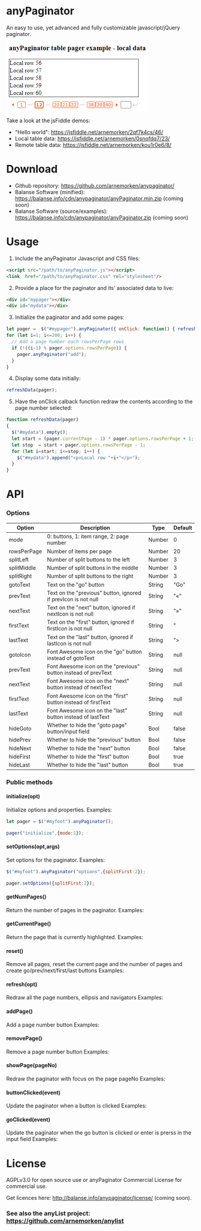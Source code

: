 # anyPaginator
An easy to use, yet advanced and fully customizable javascript/jQuery paginator. 

<img src="examples/anyPaginator1.png"><br/>

Take a look at the jsFiddle demos:

* "Hello world":     https://jsfiddle.net/arnemorken/2qf7k4cs/46/
* Local table data:  https://jsfiddle.net/arnemorken/0snofdq7/23/
* Remote table data: https://jsfiddle.net/arnemorken/kou1r0e6/8/

# Download

- Github repository:                  https://github.com/arnemorken/anypaginator/
- Balanse Software (minified):        https://balanse.info/cdn/anypaginator/anyPaginator.min.zip (coming soon)
- Balanse Software (source/examples): https://balanse.info/cdn/anypaginator/anyPaginator.zip (coming soon)

# Usage

1. Include the anyPaginator Javascript and CSS files:

```html
<script src="/path/to/anyPaginator.js"></script>
<link  href="/path/to/anyPaginator.css" rel="stylesheet"/>
```

2. Provide a place for the paginator and its' associated data to live:
```html
<div id="mypager"></div>
<div id="mydata"></div>
```

3. Initialize the paginator and add some pages:
```js
let pager =  $("#mypager").anyPaginator({ onClick: function() { refreshData(pager); } });
for (let i=1; i<=200; i++) {
  // Add a page number each rowsPerPage rows
  if (!((i-1) % pager.options.rowsPerPage)) {
    pager.anyPaginator("add");
  }
}
```

4. Display some data initially:
```js
refreshData(pager);
```

5. Have the onClick calback function redraw the contents according to the page number selected:
```js
function refreshData(pager)
{
  $("#mydata").empty();
  let start = (pager.currentPage - 1) * pager.options.rowsPerPage + 1;
  let stop  = start + pager.options.rowsPerPage - 1;
  for (let i=start; i<=stop; i++) {
    $("#mydata").append("<p>Local row "+i+"</p>");
  }
}
```

# API

### Options

| Option                       | Description                                                    | Type                         | Default                    |
| ---------------------------- | -------------------------------------------------------------- | ---------------------------- | -------------------------- |
| mode                         | 0: buttons, 1: item range, 2: page number                      | Number                       | 0                          |
| rowsPerPage                  | Number of items per page                                       | Number                       | 20                         |
| splitLeft                    | Number of split buttons to the left                            | Number                       | 3                          |
| splitMiddle                  | Number of split buttons in the middle                          | Number                       | 3                          |
| splitRight                   | Number of split buttons to the right                           | Number                       | 3                          |
| gotoText                     | Text on the "go" button                                        | String                       | "Go"                       |
| prevText                     | Text on the "previous" button, ignored if prevIcon is not null | String                       | "&laquo;"                  |
| nextText                     | Text on the "next" button, ignored if nextIcon is not null     | String                       | "&raquo;"                  |
| firstText                    | Text on the "first" button, ignored if firstIcon is not null   | String                       | "|<"                       |
| lastText                     | Text on the "last" button, ignored if lastIcon is not null     | String                       | ">|"                       |
| gotoIcon                     | Font Awesome icon on the "go" button instead of gotoText       | String                       | null                       |
| prevText                     | Font Awesome icon on the "previous" button instead of prevText | String                       | null                       |
| nextText                     | Font Awesome icon on the "next" button instead of nextText     | String                       | null                       |
| firstText                    | Font Awesome icon on the "first" button instead of firstText   | String                       | null                       |
| lastText                     | Font Awesome icon on the "last" button instead of lastText     | String                       | null                       |
| hideGoto                     | Whether to hide the "goto page" button/input field             | Bool                         | false                      |
| hidePrev                     | Whether to hide the "previous" button                          | Bool                         | false                      |
| hideNext                     | Whether to hide the "next" button                              | Bool                         | false                      |
| hideFirst                    | Whether to hide the "first" button                             | Bool                         | true                       |
| hideLast                     | Whether to hide the "last" button                              | Bool                         | true                       |

### Public methods

#### initialize(opt)
Initialize options and properties.
Examples: 
```js
let pager = $("#myfoot").anyPaginator();
```
```js
pager("initialize",{mode:1});
```

#### setOptions(opt,args)
Set options for the paginator.
Examples: 
```js
$("#myfoot").anyPaginator("options",{splitFirst:2});
```
```js
pager.setOptions({splitFirst:2});
```

#### getNumPages()
Return the number of pages in the paginator.
Examples: 

#### getCurrentPage()
Return the page that is currently highlighted.
Examples: 

#### reset()
Remove all pages, reset the current page and the number of pages and create go/prev/next/first/last buttons
Examples: 

#### refresh(opt)
Redraw all the page numbers, ellipsis and navigators
Examples: 

#### addPage()
Add a page number button
Examples: 

#### removePage()
Remove a page number button
Examples: 

#### showPage(pageNo)
Redraw the paginator with focus on the page pageNo
Examples: 

#### buttonClicked(event)
Update the paginator when a button is clicked
Examples: 

#### goClicked(event)
Update the paginator when the go button is clicked or enter is prerss in the input field
Examples: 

# License

AGPLv3.0 for open source use or anyPaginator Commercial License for commercial use.

Get licences here: http://balanse.info/anypaginator/license/ (coming soon).

### See also the anyList project: https://github.com/arnemorken/anylist
